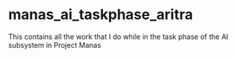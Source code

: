 # manas_ai_taskphase_aritra
This contains all the work that I do while in the task phase of the AI subsystem in Project Manas
